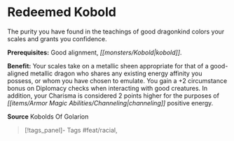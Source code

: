 ﻿---
cssclass: [feats]

---
# Redeemed Kobold

The purity you have found in the teachings of good dragonkind colors your scales and grants you confidence.

**Prerequisites:** Good alignment, _[[monsters/Kobold|kobold]]_.

**Benefit:** Your scales take on a metallic sheen appropriate for that of a good-aligned metallic dragon who shares any existing energy affinity you possess, or whom you have chosen to emulate. You gain a +2 circumstance bonus on Diplomacy checks when interacting with good creatures. In addition, your Charisma is considered 2 points higher for the purposes of _[[items/Armor Magic Abilities/Channeling|channeling]]_ positive energy.

**Source** Kobolds Of Golarion
>[!tags_panel]- Tags
> #feat/racial, 